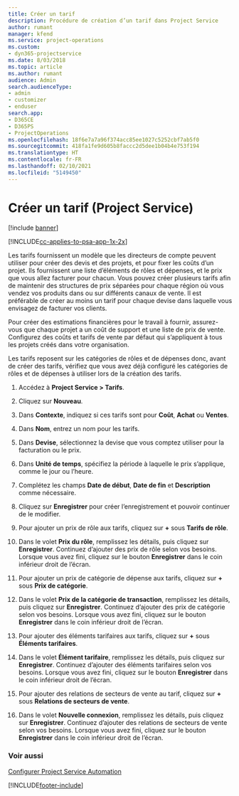 ```yaml
---
title: Créer un tarif
description: Procédure de création d’un tarif dans Project Service
author: rumant
manager: kfend
ms.service: project-operations
ms.custom:
- dyn365-projectservice
ms.date: 8/03/2018
ms.topic: article
ms.author: rumant
audience: Admin
search.audienceType:
- admin
- customizer
- enduser
search.app:
- D365CE
- D365PS
- ProjectOperations
ms.openlocfilehash: 18f6e7a7a96f374acc85ee1027c5252cbf7ab5f0
ms.sourcegitcommit: 418fa1fe9d605b8faccc2d5dee1b04b4e753f194
ms.translationtype: HT
ms.contentlocale: fr-FR
ms.lasthandoff: 02/10/2021
ms.locfileid: "5149450"
---
```

# <a name="create-a-price-list-project-service"></a>Créer un tarif (Project Service)

[!include [banner](../includes/psa-now-project-operations.md)]

[!INCLUDE[cc-applies-to-psa-app-1x-2x](../includes/cc-applies-to-psa-app-1x-2x.md)]

Les tarifs fournissent un modèle que les directeurs de compte peuvent utiliser pour créer des devis et des projets, et pour fixer les coûts d’un projet. Ils fournissent une liste d’éléments de rôles et dépenses, et le prix que vous allez facturer pour chacun. Vous pouvez créer plusieurs tarifs afin de maintenir des structures de prix séparées pour chaque région où vous vendez vos produits dans ou sur différents canaux de vente. Il est préférable de créer au moins un tarif pour chaque devise dans laquelle vous envisagez de facturer vos clients.  
  
Pour créer des estimations financières pour le travail à fournir, assurez-vous que chaque projet a un coût de support et une liste de prix de vente. Configurez des coûts et tarifs de vente par défaut qui s’appliquent à tous les projets créés dans votre organisation.  
  
Les tarifs reposent sur les catégories de rôles et de dépenses donc, avant de créer des tarifs, vérifiez que vous avez déjà configuré les catégories de rôles et de dépenses à utiliser lors de la création des tarifs.  
  
1.  Accédez à **Project Service > Tarifs**.  
  
2.  Cliquez sur **Nouveau**.  
  
3.  Dans **Contexte**, indiquez si ces tarifs sont pour **Coût**, **Achat** ou **Ventes**.  
  
4.  Dans **Nom**, entrez un nom pour les tarifs.  
  
5.  Dans **Devise**, sélectionnez la devise que vous comptez utiliser pour la facturation ou le prix.  
  
6.  Dans **Unité de temps**, spécifiez la période à laquelle le prix s’applique, comme le jour ou l’heure.  
  
7.  Complétez les champs **Date de début**, **Date de fin** et **Description** comme nécessaire.  
  
8.  Cliquez sur **Enregistrer** pour créer l’enregistrement et pouvoir continuer de le modifier.  
  
9. Pour ajouter un prix de rôle aux tarifs, cliquez sur **+** sous **Tarifs de rôle**.  
  
10. Dans le volet **Prix du rôle**, remplissez les détails, puis cliquez sur **Enregistrer**. Continuez d’ajouter des prix de rôle selon vos besoins. Lorsque vous avez fini, cliquez sur le bouton **Enregistrer** dans le coin inférieur droit de l’écran.  
  
11. Pour ajouter un prix de catégorie de dépense aux tarifs, cliquez sur **+** sous **Prix de catégorie**.  
  
12. Dans le volet **Prix de la catégorie de transaction**, remplissez les détails, puis cliquez sur **Enregistrer**. Continuez d’ajouter des prix de catégorie selon vos besoins. Lorsque vous avez fini, cliquez sur le bouton **Enregistrer** dans le coin inférieur droit de l’écran.  
  
13. Pour ajouter des éléments tarifaires aux tarifs, cliquez sur **+** sous **Éléments tarifaires**.  
  
14. Dans le volet **Élément tarifaire**, remplissez les détails, puis cliquez sur **Enregistrer**. Continuez d’ajouter des éléments tarifaires selon vos besoins. Lorsque vous avez fini, cliquez sur le bouton **Enregistrer** dans le coin inférieur droit de l’écran.  
  
15. Pour ajouter des relations de secteurs de vente au tarif, cliquez sur **+** sous **Relations de secteurs de vente**.  
  
16. Dans le volet **Nouvelle connexion**, remplissez les détails, puis cliquez sur **Enregistrer**. Continuez d’ajouter des relations de secteurs de vente selon vos besoins. Lorsque vous avez fini, cliquez sur le bouton **Enregistrer** dans le coin inférieur droit de l’écran.  
  
### <a name="see-also"></a>Voir aussi  
 [Configurer Project Service Automation](../psa/configure.md)


[!INCLUDE[footer-include](../includes/footer-banner.md)]
